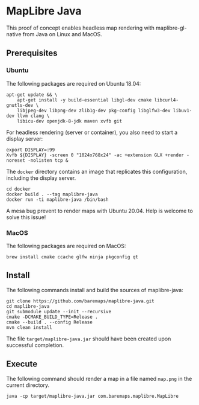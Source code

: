 # MapLibre Java

This proof of concept enables headless map rendering with maplibre-gl-native from Java on Linux and MacOS. 

## Prerequisites

### Ubuntu

The following packages are required on Ubuntu 18.04:

```
apt-get update && \
    apt-get install -y build-essential libgl-dev cmake libcurl4-gnutls-dev \
    libjpeg-dev libpng-dev zlib1g-dev pkg-config libglfw3-dev libuv1-dev llvm clang \
    libicu-dev openjdk-8-jdk maven xvfb git
```

For headless rendering (server or container), you also need to start a display server:

```
export DISPLAY=:99
Xvfb ${DISPLAY} -screen 0 "1024x768x24" -ac +extension GLX +render -noreset -nolisten tcp &
```

The `docker` directory contains an image that replicates this configuration, including the display server.

```
cd docker
docker build . --tag maplibre-java
docker run -ti maplibre-java /bin/bash
```

A mesa bug prevent to render maps with Ubuntu 20.04. Help is welcome to solve this issue!

### MacOS

The following packages are required on MacOS:

```
brew install cmake ccache glfw ninja pkgconfig qt
```

## Install

The following commands install and build the sources of maplibre-java:

```
git clone https://github.com/baremaps/maplibre-java.git
cd maplibre-java
git submodule update --init --recursive
cmake -DCMAKE_BUILD_TYPE=Release .
cmake --build . --config Release
mvn clean install
```

The file `target/maplibre-java.jar` should have been created upon  successful completion.

## Execute

The following command should render a map in a file named `map.png` in the current directory.

```
java -cp target/maplibre-java.jar com.baremaps.maplibre.MapLibre
```

